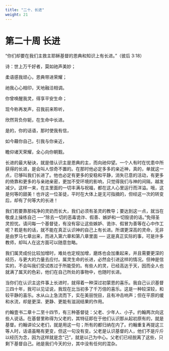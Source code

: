 ```yaml
---
title: "二十、长进"
weight: 21
---
```


# 第二十周 长进

“你们却要在我们主救主耶稣基督的恩典和知识上有长进。”（彼后 3:18）

诗：世上万千好者，莫如祂声美妙；

柔语感我顽心，恩典带进荣耀；

祂我心心相印，天地融洽相调。

你曾唤醒我灵，得享平安生命；

现今称再发声，召我前来聆听，

欣然背负你轭，在生命中长进。

是的，你的话语，那时使我有信，

如今藉你自己，引我与你亲近，

瞻仰诸天荣耀，全心向你朝觐。

长进的最大秘诀，就是借认识主是恩典的主，而向祂仰望。一个人有时在忧患中所获得的长进，是会叫人惊奇不置的。在那时他必定多多的亲近神，真的，单就这一点，已够叫我们长进了。他也必定有更多的安稳和平静，消失已意的活动，有更多的倚靠和更多的与亲祂亲密，更加不受环境的影响，只觉得我们与神的间隔，越发减少。这样一来，在主里面的一切丰满与祝福，都在这人心里运行而洋溢。哦，这是何等的甜美！也许这一位圣徒，平时在大体上是无可指摘的，但经这一次的转变后，却有了何等大的长进！

我们若要靠那纯净的灵奶而长大，我们必须有圣灵的教导；要达到这一点，就当在敬虔上操练自己 ──“除去一切的恶毒诡诈、假善、嫉妒和一切毁谤的话。”免得圣灵担忧。请问每一个基督徒，有没有容让这些嫉妒、诡诈、假冒为善等在心中作工呢？若是有的话，就不能在真正认识神的自己上有长进。所谓更深高的灵命，无非是由罗马七章出来，而进入第六章和第八章里面 ── 这是真正实际的事，可是许多教师，却叫人在这方面可以随意忽略。

我们属灵成份比较加增时，难处也定规加增，磨炼也会加重起来，并且需要更深的经历，与更大的力量去应付。属灵生命的长进，必然会引进这样的情况。但神是信实的，不会叫我们受试炼过于所能受的。有些人的灵，已经高达于天，因而全人也就满了属天的色彩，他们在自己所处的事物中，也随时长进。

当你们在认识主这件事上长进时，就得着一种深过初蒙恩的喜乐。我自己认识基督三四十年，我可以见证说，我现在比当初多了千万倍的喜乐。这是一种较深较，和较平静的喜乐。水从山上急流而下，实在美丽悦目，且有冲击响声；但在平原的缓和水流，却是更深、更静、更能有滋润结果的作用。

约翰壹书二章十二至十四节，有三种基督徒：父老、少年人、小子。约翰两次向这些人说话。在基督里称得为父老的，其特征即在于他们认识那从起初原有的，就是基督。约翰讲论父老们，就是用这一句；所有的都归纳在内了。约翰重复再提这三等人时，话语虽略有更变，但这一句没有变。父老是认识基督的人，他们不是斤斤以经历为念，因为这样就是念“己”，就是以己为中心。父老们已经脱离了这些，只剩下基督自己。祂是我们今天的分，其中没有任何的混杂。
